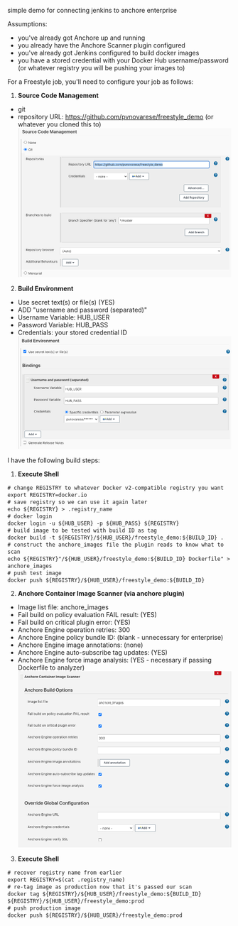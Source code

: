 simple demo for connecting jenkins to anchore enterprise 

Assumptions: 
* you've already got Anchore up and running
* you already have the Anchore Scanner plugin configured
* you've already got Jenkins configured to build docker images
* you have a stored credential with your Docker Hub username/password (or whatever registry you will be pushing your images to)

For a Freestyle job, you'll need to configure your job as follows:

1) **Source Code Management**
* git
* repository URL: https://github.com/pvnovarese/freestyle_demo (or whatever you cloned this to)
![Source Code Management Screenshot](/images/scm.png)


2) **Build Environment**
* Use secret text(s) or file(s) (YES)
* ADD "username and password (separated)"
* Username Variable: HUB_USER
* Password Variable: HUB_PASS
* Credentials: your stored credential ID
![Build Environment Screenshot](https://github.com/pvnovarese/freestyle_demo/blob/master/images/build_environment.png?raw=true)

I have the following build steps:

1) **Execute Shell**
```
# change REGISTRY to whatever Docker v2-compatible registry you want 
export REGISTRY=docker.io
# save registry so we can use it again later
echo ${REGISTRY} > .registry_name
# docker login
docker login -u ${HUB_USER} -p ${HUB_PASS} ${REGISTRY}
# build image to be tested with build ID as tag
docker build -t ${REGISTRY}/${HUB_USER}/freestyle_demo:${BUILD_ID} .
# construct the anchore_images file the plugin reads to know what to scan
echo ${REGISTRY}"/${HUB_USER}/freestyle_demo:${BUILD_ID} Dockerfile" > anchore_images
# push test image
docker push ${REGISTRY}/${HUB_USER}/freestyle_demo:${BUILD_ID}
```

2) **Anchore Container Image Scanner (via anchore plugin)**
* Image list file: anchore_images
* Fail build on policy evaluation FAIL result: (YES)
* Fail build on critical plugin error: (YES)
* Anchore Engine operation retries: 300
* Anchore Engine policy bundle ID: (blank - unnecessary for enterprise)
* Anchore Engine image annotations: (none)
* Anchore Engine auto-subscribe tag updates: (YES)
* Anchore Engine force image analysis: (YES - necessary if passing Dockerfile to analyzer)
![Anchore Plugin Config Screenshot](/images/anchore.png)

3) **Execute Shell**
```
# recover registry name from earlier
export REGISTRY=$(cat .registry_name)
# re-tag image as production now that it's passed our scan
docker tag ${REGISTRY}/${HUB_USER}/freestyle_demo:${BUILD_ID} ${REGISTRY}/${HUB_USER}/freestyle_demo:prod
# push production image
docker push ${REGISTRY}/${HUB_USER}/freestyle_demo:prod
```
